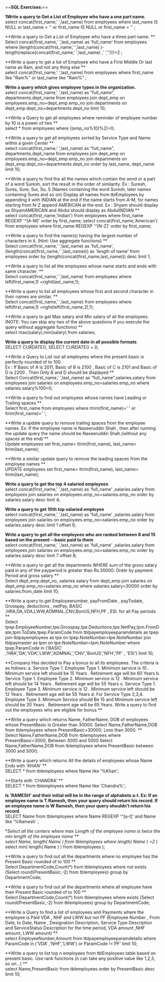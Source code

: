 ==**SQL Exercises:**==

**1Write a query to Get a List of Employee who have a one part name.**   
select concat(first_name,' ',last_name)  from employees where last_name IS NULL or last_name = '' or  first_name IS NULL or  first_name = '' ;  

**Write a query to Get a List of Employee who have a three part name. **  
Select concat(first_name,' ',last_name) as 'full_name' from employees where (length(concat(first_name,' ',last_name) )-length(replace(concat(first_name,' ',last_name) ,' ','')))>2 ;  

**Write a query to get a list of Employee who have a First Middle Or last name as Ram, and not any thing else **  
select concat(first_name,' ',last_name) from employees where  first_name like "Ram%" or last_name like "Ram%" ;  

**Write a query which gives employee types in the organization.**  
select concat(first_name,' ',last_name) as "full_name", departments.dept_name from employees join dept_emp on employees.emp_no=dept_emp.emp_no 
join departments on dept_emp.dept_no=departments.dept_no limit 10;   

**Write a Query to get all employees where reminder of employee number by 10 is a power of two **  
select * from employees where ((emp_no%10)%2)=0;  

**Write a query to get all employees sorted by Service Type and Name within a given Center **  
	select concat(first_name,' ',last_name) as "full_name", departments.dept_name from employees 	join dept_emp on employees.emp_no=dept_emp.emp_no  join departments on 	dept_emp.dept_no=departments.dept_no order by last_name, dept_name limit 10;  

**Write a query to find the all the names which contain the word or a part of a word Suresh, sort the result in the order of similarity. Ex : Suresh, Sures, Sure, Sur, Su, S (Names containing the word Suresh, later names containing Sures and so on) 
Display all names from tblEmployees by appending it with INDIAN at the end if the name starts from A-M, for names starting from N-Z append AMERICAN at the end. Ex : Shyam should display as ShyamAMERICAN and Abdul should display as AbdulINDIAN **  
select concat(first_name,'Indian')  from employees where first_name REGEXP '^[A-M]' order by first_name;
select concat(first_name,'American')  from employees where first_name REGEXP '^[N-Z]' order by first_name;  

**Write a query to find the name(s) having the largest number of characters in it. (Hint: Use aggregate functions) **  
Select concat(first_name,' ',last_name) as 'full_name',(length(concat(first_name,' ',last_name))) as 'length of name' from employees order by (length(concat(first_name,last_name))) desc limit 1;  

**Write a query to list all the employees whose name starts and ends with same character. **  
Select concat(first_name,' ',last_name) from employees where left(first_name,1) =right(last_name,1);  

**Write a query to list all employees whose first and second character in their names are similar. **  
Select concat(first_name,' ',last_name) from employees where left(first_name,1) =right(left(first_name,2),1);  

**Write a query to get Max salary and Min salary of all the employees. (NOTE: You can skip any two of the above questions if you execute the query without aggregate functions) **  
select max(salary),min(salary) from  salaries;  

**Write a query to display the current date in all possible formats**  
SELECT CURDATE();
SELECT CURDATE() + 0;  

**Write a Query to List out all employees where the present basic is perfectly rounded of to 100. <br> Ex : If Basic of A is 2011, Basic of B is 2100 , Basic of C is 2101 and Basic of D is 2200 . Then Only B and D should be displayed **  
Select Concat(first_name,' ',last_name) as "full_name",salaries.salary from employees join salaries on employees.emp_no=salaries.emp_no where salaries.salary%100=0;  

**Write a query to find out employees whose names have Leading or Trailing spaces **  
Select first_name from employees where rtrim(first_name)=' ' or ltrim(first_name)=' ';  

**Write a update query to remove trailing spaces from the employee names. Ex: If the employee name is Naseeruddin Shah , then after running the update query the name should be Naseeruddin Shah.(without any spaces at the end) **  
Update employees set
first_name= ltrim(first_name), 
last_name= ltrim(last_name);  

**Write a similar update query to remove the leading spaces from the employee names **  
UPDATE employees set
first_name= ltrim(first_name), 
last_name= ltrim(last_name);  


**Write a query to get the top 4 salaried employees**  
select concat(first_name,' ',last_name) as 'full_name' ,salaries.salary from employees join salaries on employees.emp_no=salaries.emp_no order by salaries.salary desc limit 4;  

**Write a query to get 10th top salaried employee**  
	select concat(first_name,' ',last_name) as 'full_name' ,salaries.salary from employees join 	salaries on employees.emp_no=salaries.emp_no order by salaries.salary desc limit 1 offset 9;  

**Write a query to get all the employees who are ranked between 8 and 15 based on the present --basic paid to them**  
select concat(first_name,' ',last_name) as 'full_name' ,salaries.salary from employees join salaries on employees.emp_no=salaries.emp_no order by salaries.salary desc limit 7 offset 8;  

**Write a query to get all the departments WHERE sum of the gross salary paid in any of the payperiod is greater than Rs.30000. Order by payment Period and gross salary **  
Select dept_emp.dept_no, salaries.salary  from   dept_emp   join salaries on dept_emp.emp_no=salaries.emp_no where salaries.salary>30000  order by salaries.from_date limit 10;  

**Write a query to get Employeenumber, payFromDate , payTodate, Grosspay, deductions , netPay, BASIC ,HRA,DA,VDA,LWW,ADMNAL,CNV,BonUS,NFH,PF , ESI. for all Pay periods **  
Select tpep.EmployeeNumber,tpe.Grosspay,tpe.Deductions,tpe.NetPay,tpm.FromDate,tpm.ToDate,tpep.ParamCode from  tblpayemployeeparamdetails as tpep join tblpayemployees as tpe on tpep.NoteNumber=tpe.NoteNumber  join tblpaymaster as tpm on tpe.NoteNumber=tpm.NoteNumber where tpep.ParamCode in ('BASIC' ,'HRA','DA','VDA','LWW','ADMNAL','CNV','BonUS','NFH','PF' , 'ESI') limit 10;  

**Company Has decided to Pay a bonus to all its employees. The criteria is as follows:
a. Service Type 1. Employee Type 1. Minimum service is 10 . Minimum service left should be 15 Years . Retirement age will be 60 Years 
b. Service Type 1. Employee Type 2. Minimum service is 12 . Minimum service left should be 14 Years . Retirement age will be 55 Years 
c. Service Type 1. Employee Type 3. Minimum service is 12 . Minimum service left should be 12 Years . Retirement age will be 55 Years 
d. For Service Type 2,3,4. Employee Type 3. Minimum Service should Be 15 and Minimum service left should be 20 Years . Retirement age will be 65 Years. 
Write a query to find out the employees who are eligible for bonus **  




**Write a query which returns Name, FatherName, DOB of employees whose PresentBasic is 
Greater than 30000. 
Select Name,FatherName,DOB from tblemployees where PresentBasic>30000;
Less than 3000. **  
Select Name,FatherName,DOB from tblemployees where PresentBasic<3000;
Between 3000 and 5000 
Select Name,FatherName,DOB from tblemployees where PresentBasic between 3000 and 5000;  

**Write a query which returns All the details of employees whose Name 
Ends with 'KHAN' **  
SELECT * from tblemployees where Name like '%Khan';  

**Starts with 'CHANDRA' **  
SELECT * from tblemployees where Name like 'Chandra%';  

**Is 'RAMESH' and their initial will be in the range of alphabets a-t. Ex: If an employee name is T.Ramesh, then your query should return his record. If an employee name is W Ramesh, then your query shouldn’t return his record.**  
SELECT Name from tblemployees where Name REGEXP '^[a-t]' and Name like '%Ramesh' ;  

**Select all the centers where max Length of the employee name is twice the min length of the employee name **  
select Name, length( Name ) from tblemployees where length( Name ) =2* ( select min( length( Name ) ) from tblemployees );  

**Write a query to find out all the departments where no employee has the Present Basic rounded of to 100 **  
Select DepartmentCode,Count(*) from tblemployees where not exists (Select round(PresentBasic,-2) from tblemployees) group by DepartmentCode;  

**Write a query to find out all the departments where all employee have their Present Basic rounded of to 100 **  
Select DepartmentCode,Count(*) from tblemployees where exists (Select round(PresentBasic,-2) from tblemployees) group by DepartmentCode;  

**Write a Query to find a list of employees and Payments where the employee is Paid VDA , NHF and LWW but not PF (Employee Number , From Date, to Date, Name , Designation Description, Service Type Description and ServiceStatus Description for the time period, VDA amount ,NHF amount, LWW amount) **  
select EmployeeNumber,Amount from tblpayemployeeparamdetails where ParamCode in ('VDA' ,'NHF','LWW') or ParamCode !='PF' limit 10;  

**Write a query to list top n employees from tblEmployees table based on present basic. Use rank functions (n can take any positive value like 1,2,3, so on...) **  
select Name,PresentBasic from tblemployees order by PresentBasic desc limit 10;